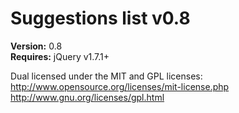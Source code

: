 Suggestions list v0.8
====================

**Version:** 0.8  
**Requires:** jQuery v1.7.1+  

Dual licensed under the MIT and GPL licenses:  
http://www.opensource.org/licenses/mit-license.php  
http://www.gnu.org/licenses/gpl.html  
